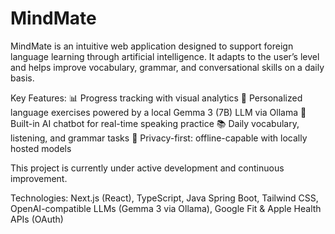# MindMate
MindMate is an intuitive web application designed to support foreign language learning through artificial intelligence. It adapts to the user’s level and helps improve vocabulary, grammar, and conversational skills on a daily basis.

Key Features:
📊 Progress tracking with visual analytics
🤖 Personalized language exercises powered by a local Gemma 3 (7B) LLM via Ollama
💬 Built-in AI chatbot for real-time speaking practice
📚 Daily vocabulary, listening, and grammar tasks
🔐 Privacy-first: offline-capable with locally hosted models

This project is currently under active development and continuous improvement.

Technologies:
Next.js (React), TypeScript, Java Spring Boot, Tailwind CSS, OpenAI-compatible LLMs (Gemma 3 via Ollama), Google Fit & Apple Health APIs (OAuth)
